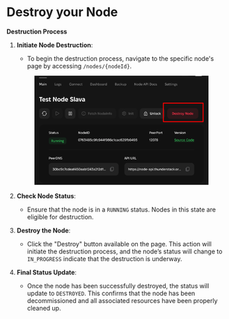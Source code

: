 # Destroy your Node

**Destruction Process**

1.  **Initiate Node Destruction**:

    * To begin the destruction process, navigate to the specific node's page by accessing `/nodes/{nodeId}`.

    <figure><img src="../../.gitbook/assets/image (7).png" alt=""><figcaption></figcaption></figure>
2. **Check Node Status**:
   * Ensure that the node is in a `RUNNING` status. Nodes in this state are eligible for destruction.
3. **Destroy the Node**:
   * Click the "Destroy" button available on the page. This action will initiate the destruction process, and the node’s status will change to `IN_PROGRESS` indicate that the destruction is underway.
4. **Final Status Update**:
   * Once the node has been successfully destroyed, the status will update to `DESTROYED`. This confirms that the node has been decommissioned and all associated resources have been properly cleaned up.

